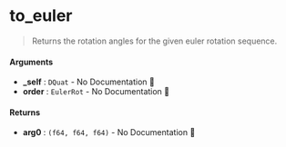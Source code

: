 # to\_euler

>  Returns the rotation angles for the given euler rotation sequence.

#### Arguments

- **\_self** : `DQuat` \- No Documentation 🚧
- **order** : `EulerRot` \- No Documentation 🚧

#### Returns

- **arg0** : `(f64, f64, f64)` \- No Documentation 🚧